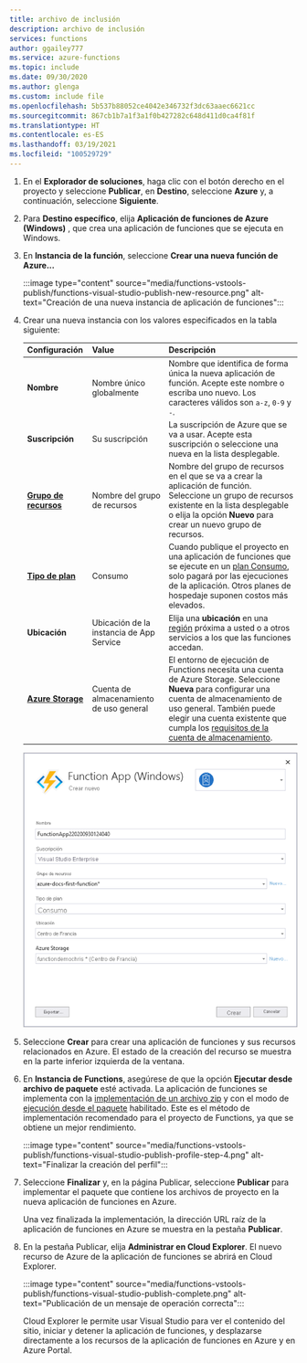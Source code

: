 ```yaml
---
title: archivo de inclusión
description: archivo de inclusión
services: functions
author: ggailey777
ms.service: azure-functions
ms.topic: include
ms.date: 09/30/2020
ms.author: glenga
ms.custom: include file
ms.openlocfilehash: 5b537b88052ce4042e346732f3dc63aaec6621cc
ms.sourcegitcommit: 867cb1b7a1f3a1f0b427282c648d411d0ca4f81f
ms.translationtype: HT
ms.contentlocale: es-ES
ms.lasthandoff: 03/19/2021
ms.locfileid: "100529729"
---
```

1. En el **Explorador de soluciones**, haga clic con el botón derecho en el proyecto y seleccione **Publicar**, en **Destino**, seleccione **Azure** y, a continuación, seleccione **Siguiente**.

1. Para **Destino específico**, elija **Aplicación de funciones de Azure (Windows)** , que crea una aplicación de funciones que se ejecuta en Windows.

1. En **Instancia de la función**, seleccione **Crear una nueva función de Azure...** 

    :::image type="content" source="media/functions-vstools-publish/functions-visual-studio-publish-new-resource.png" alt-text="Creación de una nueva instancia de aplicación de funciones":::

1. Crear una nueva instancia con los valores especificados en la tabla siguiente:

    | Configuración      | Value  | Descripción                                |
    | ------------ |  ------- | -------------------------------------------------- |
    | **Nombre** | Nombre único globalmente | Nombre que identifica de forma única la nueva aplicación de función. Acepte este nombre o escriba uno nuevo. Los caracteres válidos son `a-z`, `0-9` y `-`. |
    | **Suscripción** | Su suscripción | La suscripción de Azure que se va a usar. Acepte esta suscripción o seleccione una nueva en la lista desplegable. |
    | **[Grupo de recursos](../articles/azure-resource-manager/management/overview.md)** | Nombre del grupo de recursos |  Nombre del grupo de recursos en el que se va a crear la aplicación de función. Seleccione un grupo de recursos existente en la lista desplegable o elija la opción **Nuevo** para crear un nuevo grupo de recursos.|
    | **[Tipo de plan](../articles/azure-functions/functions-scale.md)** | Consumo | Cuando publique el proyecto en una aplicación de funciones que se ejecute en un [plan Consumo](../articles/azure-functions/consumption-plan.md), solo pagará por las ejecuciones de la aplicación. Otros planes de hospedaje suponen costos más elevados. |
    | **Ubicación** | Ubicación de la instancia de App Service | Elija una **ubicación** en una [región](https://azure.microsoft.com/regions/) próxima a usted o a otros servicios a los que las funciones accedan. |
    | **[Azure Storage](../articles/azure-functions/storage-considerations.md)** | Cuenta de almacenamiento de uso general | El entorno de ejecución de Functions necesita una cuenta de Azure Storage. Seleccione **Nueva** para configurar una cuenta de almacenamiento de uso general. También puede elegir una cuenta existente que cumpla los [requisitos de la cuenta de almacenamiento](../articles/azure-functions/storage-considerations.md#storage-account-requirements).  |

    ![Cuadro de diálogo Crear servicio de aplicaciones](./media/functions-vstools-publish/functions-visual-studio-publish.png)

1. Seleccione **Crear** para crear una aplicación de funciones y sus recursos relacionados en Azure. El estado de la creación del recurso se muestra en la parte inferior izquierda de la ventana. 

1. En **Instancia de Functions**, asegúrese de que la opción **Ejecutar desde archivo de paquete** esté activada. La aplicación de funciones se implementa con la [implementación de un archivo zip](../articles/azure-functions/functions-deployment-technologies.md#zip-deploy) y con el modo de [ejecución desde el paquete](../articles/azure-functions/run-functions-from-deployment-package.md) habilitado. Este es el método de implementación recomendado para el proyecto de Functions, ya que se obtiene un mejor rendimiento. 

    :::image type="content" source="media/functions-vstools-publish/functions-visual-studio-publish-profile-step-4.png" alt-text="Finalizar la creación del perfil":::

1. Seleccione **Finalizar** y, en la página Publicar, seleccione **Publicar** para implementar el paquete que contiene los archivos de proyecto en la nueva aplicación de funciones en Azure. 

    Una vez finalizada la implementación, la dirección URL raíz de la aplicación de funciones en Azure se muestra en la pestaña **Publicar**. 
    
1.  En la pestaña Publicar, elija **Administrar en Cloud Explorer**. El nuevo recurso de Azure de la aplicación de funciones se abrirá en Cloud Explorer. 
    
    :::image type="content" source="media/functions-vstools-publish/functions-visual-studio-publish-complete.png" alt-text="Publicación de un mensaje de operación correcta":::
    
    Cloud Explorer le permite usar Visual Studio para ver el contenido del sitio, iniciar y detener la aplicación de funciones, y desplazarse directamente a los recursos de la aplicación de funciones en Azure y en Azure Portal. 
